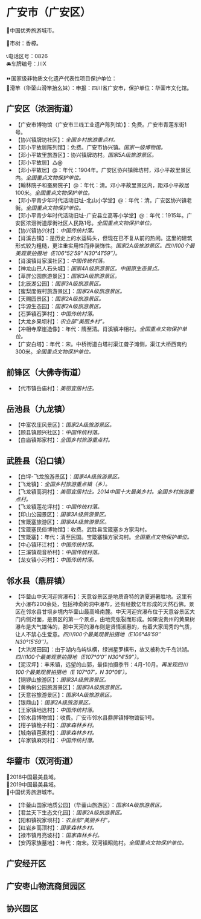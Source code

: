 # 广安市（广安区）  
🏅中国优秀旅游城市。  
  
🌳市树：香樟。  
  
📞电话区号：0826  
🚘车牌编号：川X  
  
⏩国家级非物质文化遗产代表性项目保护单位：  
🔸滑竿（华蓥山滑竿抬幺妹）：申报：四川省广安市，保护单位：华蓥市文化馆。  

## 广安区（浓洄街道）  
* 【广安市博物馆（广安市三线工业遗产陈列馆）】：免费。广安市青莲东街1号。  
* 【协兴镇牌坊社区】：*全国乡村旅游重点村。*  
* 【邓小平故居陈列馆】：免费。广安市协兴镇。*国家一级博物馆。*  
* 【邓小平故里旅游区】：协兴镇牌坊村。*国家5A级旅游景区。*  
* 【邓小平故居】△@
* 【邓小平故居】@：年代：1904年。广安区协兴镇牌坊村，邓小平故里景区内。*全国重点文物保护单位。*  
* 【翰林院子和蚕房院子】@：年代：清。邓小平故里景区内，距邓小平故居100米。*全国重点文物保护单位。*  
* 【邓小平青少年时代活动旧址-北山小学堂】@：年代：清。广安区协兴镇老街。*全国重点文物保护单位。*  
* 【邓小平青少年时代活动旧址-广安县立高等小学堂】@：年代：1915年。广安区浓洄街道厚街社区人民路1号。*全国重点文物保护单位。*  
* 【协兴镇协兴村】：*中国传统村落。*  
* 【肖溪古镇】：是历史上的水运码头，但现在已不复从前的热闹。这里的建筑形式较为粗糙，更注重实用性而非装饰性。*国家2A级旅游景区。四川100个最美观景拍摄地（E106°52′59″ N30°41′59″）。*  
* 【肖溪镇肖家溪社区】：*中国传统村落。*  
* 【神龙山巴人石头城】：*国家4A级旅游景区。中国原生态景点。*  
* 【萃屏公园旅游景区】：*国家3A级旅游景区。*  
* 【北辰湖公园】：*国家3A级旅游景区。*  
* 【蜜梨度假村旅游景区】：*国家2A级旅游景区。*  
* 【天赐园景区】：*国家2A级旅游景区。*  
* 【华源生态园】：*国家2A级旅游景区。*  
* 【石笋镇石笋村】：*中国传统村落。*  
* 【大龙乡果坝村】：*农业部“美丽乡村”。*  
* 【冲相寺摩崖造像】：年代：隋至清。肖溪镇冲相村。*全国重点文物保护单位。*  
* 【广安白塔】：年代：宋。中桥街道白塔村渠江聋子滩侧，渠江大桥西南约300米。*全国重点文物保护单位。*  
## 前锋区（大佛寺街道）  
* 【代市镇岳庙村】：*美丽宜居村庄。*  

## 岳池县（九龙镇）  
* 【中富农庄风景区】：*国家2A级旅游景区。*  
* 【顾县镇顾兴社区】：*中国传统村落。*  
* 【白庙镇郑家村】：*全国乡村旅游重点村。*  

## 武胜县（沿口镇）  
* 【白坪-飞龙旅游景区】：*国家4A级旅游景区。*  
* 【飞龙镇】：*全国乡村旅游重点镇（乡）。*  
* 【飞龙镇高洞村】：*美丽宜居村庄。2014中国十大最美乡村。全国乡村旅游重点村。*  
* 【飞龙镇莲花坪村】：*中国传统村落。*  
* 【印山公园景区】：*国家3A级旅游景区。*  
* 【宝箴塞旅游区】：*国家4A级旅游景区。*  
* 【宝箴塞民俗博物馆】：收费。武胜县宝箴塞乡方家沟村。  
* 【宝箴塞】：年代：清至民国。宝箴塞镇方家沟村。*全国重点文物保护单位。*  
* 【中心镇环江村】：*中国传统村落。*  
* 【三溪镇观音桥村】：*中国传统村落。*  
* 【龙女镇小河村】：*中国传统村落。*  

## 邻水县（鼎屏镇）  
* 【华蓥山中天河迎宾瀑布】：天意谷景区是地质奇特的消夏避暑胜地。这里有大小瀑布200余处，包括神奇的洞中瀑布，还有经数亿年形成的天然石佛。景区在邻水县甘坝乡境内华蓥山最高峰南麓。中天河迎宾瀑布位于天意谷景区大门内侧对面，是景区的第一个景点，由地壳张裂而形成。如果说贵州的黄果树瀑布是大气雄伟的，那中天河的瀑布则是贤情淑惠的，有着大家闺秀的气质，让人不禁心生爱意。*四川100个最美观景拍摄地（E106°48′59″ N30°15′59″）。*  
* 【大洪湖田园】：由于湖内岛屿纵横，绿洲星罗棋布，故又被称为千岛洪湖。*四川100个最美观景拍摄地（E107°0′0″ N30°4′59″）。*  
* 【泥汉坪】：丰禾镇，远望的山郭，最佳拍摄季节：4月-10月。*再发现四川100个最美观景拍摄地（E 107°07′，N 30°08′）。*  
* 【铜锣山旅游区】：*国家3A级旅游景区。*  
* 【黄桷树公园旅游景区】：*国家3A级旅游景区。*  
* 【天意谷旅游景区】：*国家4A级旅游景区。*  
* 【银鼎山】：*国家2A级旅游景区。*  
* 【王家镇地选村】：*中国传统村落。*  
* 【邻水县博物馆】：收费。广安市邻水县鼎屏镇博物馆街1号。  
* 【柑子镇桅子村】：*国家森林乡村。*  
* 【城南镇芭蕉村】：*国家森林乡村。*  
* 【牟家镇麻河村】：*中国传统村落。*  

## 华蓥市（双河街道）  
🏅2018中国最美县域。  
🏅2019中国最美县域。  
🏅中国优秀旅游城市。  
* 【华蓥山国家地质公园】（华蓥山旅游区）：*国家4A级旅游景区。*  
* 【君兰天下生态文化园】：*国家2A级旅游景区。*  
* 【阳和镇祝家坝村】：*农业部“美丽乡村”。*  
* 【红岩乡高顶村】：*国家森林乡村。*  
* 【禄市镇月亮坡村】：*国家森林乡村。*  
* 【安丙家族墓地】：年代：南宋。双河镇昭勋村。*全国重点文物保护单位。*  
  
## 广安经开区  

## 广安枣山物流商贸园区  

## 协兴园区 